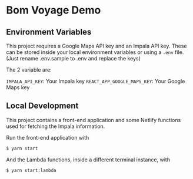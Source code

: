 # Bom Voyage Demo

## Environment Variables

This project requires a Google Maps API key and an Impala API key.
These can be stored inside your local environment variables or using a `.env` file. (Just rename .env.sample to .env
and replace the keys)

The 2 variable are:

`IMPALA_API_KEY`: Your Impala key
`REACT_APP_GOOGLE_MAPS_KEY`: Your Google Maps key

## Local Development

This project contains a front-end application and some Netlify functions used for fetching the Impala information.

Run the front-end application with

```sh
$ yarn start
```

And the Lambda functions, inside a different terminal instance, with

```sh
$ yarn start:lambda
```
